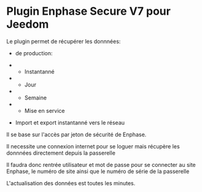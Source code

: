 # Plugin Enphase Secure V7 pour Jeedom

Le plugin permet de récupérer les donnnées: 
* de production:
* * Instantanné
* * Jour
* * Semaine
* * Mise en service



* Import et export instantanné vers le réseau
 
Il se base sur l'accès par jeton de sécurité de Enphase.

Il necessite une connexion internet pour se loguer mais récupère les donnnées directement depuis la passerelle

Il faudra donc rentrée utilisateur et mot de passe pour se connecter au site Enphase, le numéro de site ainsi que le numéro de série de la passerelle

L'actualisation des données est toutes les minutes.
